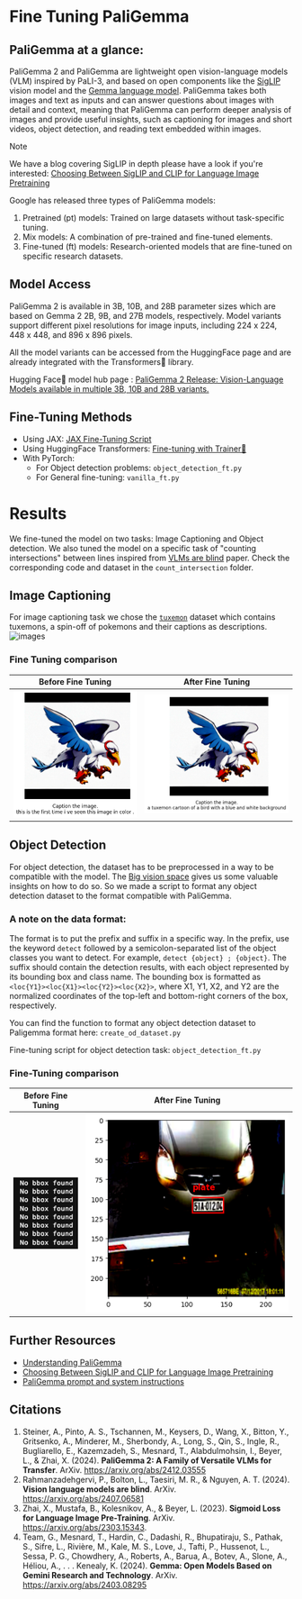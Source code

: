 # Fine Tuning PaliGemma

## PaliGemma at a glance: 

PaliGemma 2 and PaliGemma are lightweight open vision-language models (VLM) inspired by PaLI-3, and based on open components like the [SigLIP](https://arxiv.org/abs/2303.15343) vision model and the [Gemma language model](https://arxiv.org/abs/2403.08295). PaliGemma takes both images and text as inputs and can answer questions about images with detail and context, meaning that PaliGemma can perform deeper analysis of images and provide useful insights, such as captioning for images and short videos, object detection, and reading text embedded within images.

> [!Note]
We have a blog covering SigLIP in depth please have a look if you're interested:
[Choosing Between SigLIP and CLIP for Language Image Pretraining](https://blog.ritwikraha.dev/choosing-between-siglip-and-clip-for-language-image-pretraining)

Google has released three types of PaliGemma models:
1. Pretrained (pt) models: Trained on large datasets without task-specific tuning.
2. Mix models: A combination of pre-trained and fine-tuned elements.
3. Fine-tuned (ft) models: Research-oriented models that are fine-tuned on specific research datasets.

## Model Access
PaliGemma 2 is available in 3B, 10B, and 28B parameter sizes which are based on Gemma 2 2B, 9B, and 27B models, respectively. Model variants support different pixel resolutions for image inputs, including 224 x 224, 448 x 448, and 896 x 896 pixels.

All the model variants can be accessed from the HuggingFace page and are already integrated with the Transformers🤗 library. 

Hugging Face🤗 model hub page : [PaliGemma 2 Release: Vision-Language Models available in multiple 3B, 10B and 28B variants.](https://huggingface.co/collections/google/paligemma-2-release-67500e1e1dbfdd4dee27ba48)

## Fine-Tuning Methods

- Using JAX: [JAX Fine-Tuning Script](https://colab.research.google.com/github/google-research/big_vision/blob/main/big_vision/configs/proj/paligemma/finetune_paligemma.ipynb)
- Using HuggingFace Transformers: [Fine-tuning with Trainer🤗](https://huggingface.co/blog/paligemma#using-transformers-1)
- With PyTorch:
  + For Object detection problems: `object_detection_ft.py`
  + For General fine-tuning: `vanilla_ft.py` 

# Results
We fine-tuned the model on two tasks: Image Captioning and Object detection. We also tuned the model on a specific task of "counting intersections" between lines inspired from [VLMs are blind](https://vlmsareblind.github.io/) paper. Check the corresponding code and dataset in the `count_intersection` folder.
## Image Captioning

For image captioning task we chose the [`tuxemon`](https://huggingface.co/datasets/diffusers/tuxemon) dataset which contains tuxemons, a spin-off of pokemons and their captions as descriptions.
![images](https://github.com/user-attachments/assets/34b88424-704b-42d0-b1da-6a6bfac2b780)

### Fine Tuning comparison

| Before Fine Tuning | After Fine Tuning |
|---|---|
| ![image](./assets/image_caption/before.png) | ![image](./assets/image_caption/after.png) |


## Object Detection
For object detection, the dataset has to be preprocessed in a way to be compatible with the model. The [Big vision space](https://huggingface.co/spaces/big-vision/paligemma) gives us some valuable insights on how to do so. So we made a script 
to format any object detection dataset to the format compatible with PaliGemma. 

### A note on the data format: 
The format is to put the prefix and suffix in a specific way. In the prefix, use the keyword `detect` followed by a semicolon-separated list of the object classes you want to detect. For example, `detect {object} ; {object}`. The suffix should contain the detection results, with each object represented by its bounding box and class name. The bounding box is formatted as `<loc{Y1}><loc{X1}><loc{Y2}><loc{X2}>`, where X1, Y1, X2, and Y2 are the normalized coordinates of the top-left and bottom-right corners of the box, respectively.

You can find the function to format any object detection dataset to Paligemma format here: `create_od_dataset.py`

Fine-tuning script for object detection task:  `object_detection_ft.py`

### Fine-Tuning comparison

| Before Fine Tuning | After Fine Tuning |
|---|---|
| ![image](./assets/object_detection/before.png) | ![image](./assets/object_detection/after.png) |

## Further Resources
- [Understanding PaliGemma](https://blog.ritwikraha.dev/understanding-paligemma-in-50-minutes-or-less)
- [Choosing Between SigLIP and CLIP for Language Image Pretraining](https://blog.ritwikraha.dev/choosing-between-siglip-and-clip-for-language-image-pretraining)
- [PaliGemma prompt and system instructions](https://ai.google.dev/gemma/docs/paligemma/prompt-system-instructions)

## Citations 

1. Steiner, A., Pinto, A. S., Tschannen, M., Keysers, D., Wang, X., Bitton, Y., Gritsenko, A., Minderer, M., Sherbondy, A., Long, S., Qin, S., Ingle, R., Bugliarello, E., Kazemzadeh, S., Mesnard, T., Alabdulmohsin, I., Beyer, L., & Zhai, X. (2024). **PaliGemma 2: A Family of Versatile VLMs for Transfer**. ArXiv. https://arxiv.org/abs/2412.03555
2. Rahmanzadehgervi, P., Bolton, L., Taesiri, M. R., & Nguyen, A. T. (2024). **Vision language models are blind**. ArXiv. https://arxiv.org/abs/2407.06581
3. Zhai, X., Mustafa, B., Kolesnikov, A., & Beyer, L. (2023). **Sigmoid Loss for Language Image Pre-Training**. ArXiv. https://arxiv.org/abs/2303.15343.
4. Team, G., Mesnard, T., Hardin, C., Dadashi, R., Bhupatiraju, S., Pathak, S., Sifre, L., Rivière, M., Kale, M. S., Love, J., Tafti, P., Hussenot, L., Sessa, P. G., Chowdhery, A., Roberts, A., Barua, A., Botev, A., Slone, A., Héliou, A., . . .  Kenealy, K. (2024). **Gemma: Open Models Based on Gemini Research and Technology**. ArXiv. https://arxiv.org/abs/2403.08295
